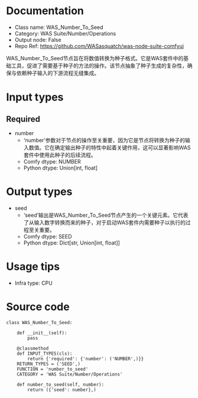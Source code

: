 # Documentation
- Class name: WAS_Number_To_Seed
- Category: WAS Suite/Number/Operations
- Output node: False
- Repo Ref: https://github.com/WASasquatch/was-node-suite-comfyui

WAS_Number_To_Seed节点旨在将数值转换为种子格式。它是WAS套件中的基础工具，促进了需要基于种子的方法的操作。该节点抽象了种子生成的复杂性，确保与依赖种子输入的下游流程无缝集成。

# Input types
## Required
- number
    - ‘number’参数对于节点的操作至关重要，因为它是节点将转换为种子的输入数值。它在确定输出种子的特性中起着关键作用，这可以显著影响WAS套件中使用此种子的后续流程。
    - Comfy dtype: NUMBER
    - Python dtype: Union[int, float]

# Output types
- seed
    - ‘seed’输出是WAS_Number_To_Seed节点产生的一个关键元素。它代表了从输入数字转换而来的种子，对于启动WAS套件内需要种子以执行的过程至关重要。
    - Comfy dtype: SEED
    - Python dtype: Dict[str, Union[int, float]]

# Usage tips
- Infra type: CPU

# Source code
```
class WAS_Number_To_Seed:

    def __init__(self):
        pass

    @classmethod
    def INPUT_TYPES(cls):
        return {'required': {'number': ('NUMBER',)}}
    RETURN_TYPES = ('SEED',)
    FUNCTION = 'number_to_seed'
    CATEGORY = 'WAS Suite/Number/Operations'

    def number_to_seed(self, number):
        return ({'seed': number},)
```